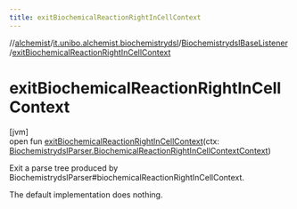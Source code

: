 ```yaml
---
title: exitBiochemicalReactionRightInCellContext
---
```

//[alchemist](../../../index.html)/[it.unibo.alchemist.biochemistrydsl](../index.html)/[BiochemistrydslBaseListener](index.html)/[exitBiochemicalReactionRightInCellContext](exit-biochemical-reaction-right-in-cell-context.html)



# exitBiochemicalReactionRightInCellContext



[jvm]\
open fun [exitBiochemicalReactionRightInCellContext](exit-biochemical-reaction-right-in-cell-context.html)(ctx: [BiochemistrydslParser.BiochemicalReactionRightInCellContextContext](../-biochemistrydsl-parser/-biochemical-reaction-right-in-cell-context-context/index.html))



Exit a parse tree produced by BiochemistrydslParser#biochemicalReactionRightInCellContext. 



The default implementation does nothing.




